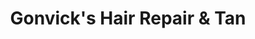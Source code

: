 ---
title: "Gonvick's Hair Repair & Tan"
url: /gonvick/gonvicks-hair-repair-and-tan/
shop: hairdresser
---